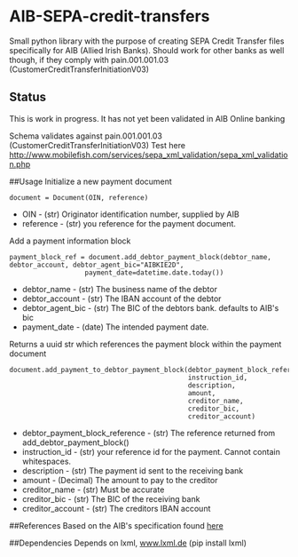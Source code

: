 # AIB-SEPA-credit-transfers
Small python library with the purpose of creating SEPA Credit Transfer files specifically for AIB (Allied Irish Banks).
Should work for other banks as well though, if they comply with pain.001.001.03 (CustomerCreditTransferInitiationV03)

## Status
This is work in progress. It has not yet been validated in AIB Online banking

Schema validates against pain.001.001.03 (CustomerCreditTransferInitiationV03)
Test here http://www.mobilefish.com/services/sepa_xml_validation/sepa_xml_validation.php

##Usage
Initialize a new payment document

```
document = Document(OIN, reference)
```

* OIN - (str) Originator identification number, supplied by AIB
* reference - (str) you reference for the payment document.

Add a payment information block

```
payment_block_ref = document.add_debtor_payment_block(debtor_name, debtor_account, debtor_agent_bic="AIBKIE2D",
                   payment_date=datetime.date.today())
```

* debtor_name - (str) The business name of the debtor
* debtor_account - (str) The IBAN account of the debtor
* debtor_agent_bic - (str) The BIC of the debtors bank. defaults to AIB's bic
* payment_date - (date) The intended payment date. 

Returns a uuid str which references the payment block within the payment document

```
document.add_payment_to_debtor_payment_block(debtor_payment_block_reference,
                                             instruction_id,
                                             description,
                                             amount,
                                             creditor_name,
                                             creditor_bic,
                                             creditor_account)
```

* debtor_payment_block_reference - (str) The reference returned from add_debtor_payment_block()
* instruction_id - (str) your reference id for the payment. Cannot contain whitespaces.
* description - (str) The payment id sent to the receiving bank
* amount - (Decimal) The amount to pay to the creditor
* creditor_name - (str) Must be accurate
* creditor_bic - (str) The BIC of the receiving bank
* creditor_account - (str) The creditors IBAN account

##References
Based on the AIB's specification found [here](http://business.aib.ie/content/dam/aib/business/docs/products/payments/AIB%20SEPA%20Credit%20Transfers%20XML%20File%20Specification.pdf)

##Dependencies
Depends on lxml, www.lxml.de (pip install lxml)
